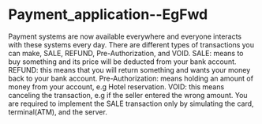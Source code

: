# Payment_application--EgFwd
Payment systems are now available everywhere and everyone interacts with these systems every day.  There are different types of transactions you can make, SALE, REFUND, Pre-Authorization, and VOID.  SALE: means to buy something and its price will be deducted from your bank account. REFUND: this means that you will return something and wants your money back to your bank account. Pre-Authorization: means holding an amount of money from your account, e.g Hotel reservation. VOID: this means canceling the transaction, e.g if the seller entered the wrong amount.   You are required to implement the SALE transaction only by simulating the card, terminal(ATM), and the server.

